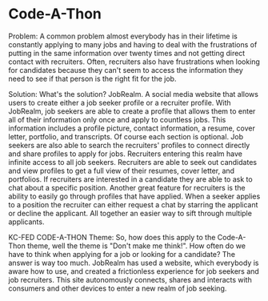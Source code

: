 # Code-A-Thon
Problem:
A common problem almost everybody has in their lifetime is constantly applying to many jobs and having to deal with the 
frustrations of putting in the same information over twenty times and not getting direct contact with recruiters. Often, 
recruiters also have frustrations when looking for candidates because they can't seem to access the information they 
need to see if that person is the right fit for the job.

Solution:
What's the solution? JobRealm. A social media website that allows users to create either a job seeker profile or a recruiter 
profile. With JobRealm, job seekers are able to create a profile that allows them to enter all of their information only once 
and apply to countless jobs. This information includes a profile picture, contact information, a resume, cover letter, portfolio, 
and transcripts. Of course each section is optional. Job seekers are also able to search the recruiters' profiles to connect 
directly and share profiles to apply for jobs. Recruiters entering this realm have infinite access to all job seekers. 
Recruiters are able to seek out candidates and view profiles to get a full view of their resumes, cover letter, and portfolios. 
If recruiters are interested in a candidate they are able to ask to chat about a specific position. Another great feature for 
recruiters is the ability to easily go through profiles that have applied. When a seeker applies to a position the recruiter 
can either request a chat by starring the applicant or decline the applicant. All together an easier way to sift through 
multiple applicants.

KC-FED CODE-A-THON Theme:
So, how does this apply to the Code-A-Thon theme, well the theme is "Don't make me think!". How often do we have to think when
applying for a job or looking for a candidate? The answer is way too much. JobRealm has used a website, which everybody is aware
how to use, and created a frictionless experience for job seekers and job recruiters. This site autonomously connects, shares and 
interacts with consumers and other devices to enter a new realm of job seeking.
